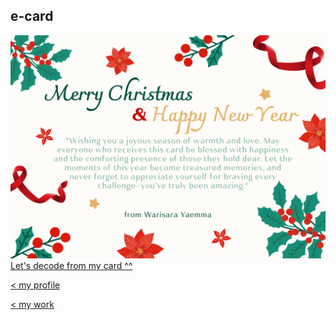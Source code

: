 ## e-card

![e-card](img/waris-card.png)
[Let's decode from my card ^^](https://stylesuxx.github.io/steganography/)
<br />

[< my profile](https://wariisara.github.io/)


[< my work](https://wariisara.github.io/mywork)